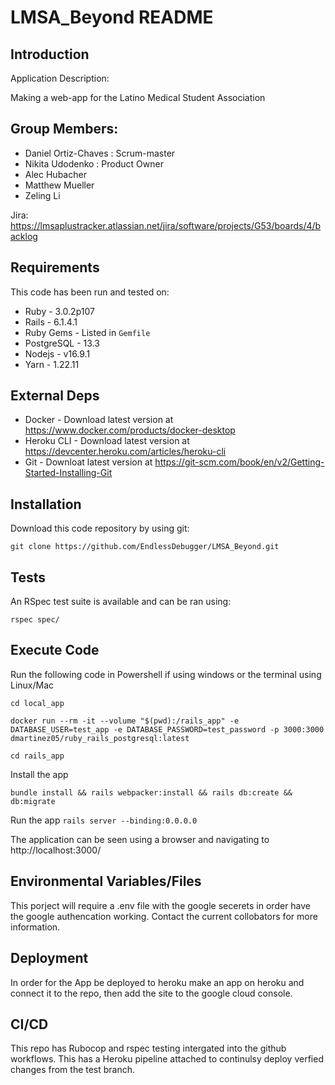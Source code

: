 # LMSA_Beyond README

## Introduction ##

Application Description:

Making a web-app for the Latino Medical Student Association

## Group Members: ##
- Daniel Ortiz-Chaves : Scrum-master
- Nikita Udodenko : Product Owner
- Alec Hubacher
- Matthew Mueller
- Zeling Li

Jira: https://lmsaplustracker.atlassian.net/jira/software/projects/G53/boards/4/backlog

## Requirements ##

This code has been run and tested on:

* Ruby - 3.0.2p107
* Rails - 6.1.4.1
* Ruby Gems - Listed in `Gemfile`
* PostgreSQL - 13.3 
* Nodejs - v16.9.1
* Yarn - 1.22.11


## External Deps  ##

* Docker - Download latest version at https://www.docker.com/products/docker-desktop
* Heroku CLI - Download latest version at https://devcenter.heroku.com/articles/heroku-cli
* Git - Downloat latest version at https://git-scm.com/book/en/v2/Getting-Started-Installing-Git

## Installation ##

Download this code repository by using git:

 `git clone https://github.com/EndlessDebugger/LMSA_Beyond.git`


## Tests ##

An RSpec test suite is available and can be ran using:

  `rspec spec/`

## Execute Code ##

Run the following code in Powershell if using windows or the terminal using Linux/Mac

  `cd local_app`

  `docker run --rm -it --volume "$(pwd):/rails_app" -e DATABASE_USER=test_app -e DATABASE_PASSWORD=test_password -p 3000:3000 dmartinez05/ruby_rails_postgresql:latest`

  `cd rails_app`

Install the app

  `bundle install && rails webpacker:install && rails db:create && db:migrate`

Run the app
  `rails server --binding:0.0.0.0`

The application can be seen using a browser and navigating to http://localhost:3000/

## Environmental Variables/Files ##

This porject will require a .env file with the google secerets in order have the google authencation working.
Contact the current collobators for more information.


## Deployment ##
In order for the App be deployed to heroku make an app on heroku and connect it to the repo, then add the site to the google cloud console.


## CI/CD ##

This repo has Rubocop and rspec testing intergated into the github workflows. This has a Heroku pipeline attached to continulsy deploy verfied changes from the test branch.

